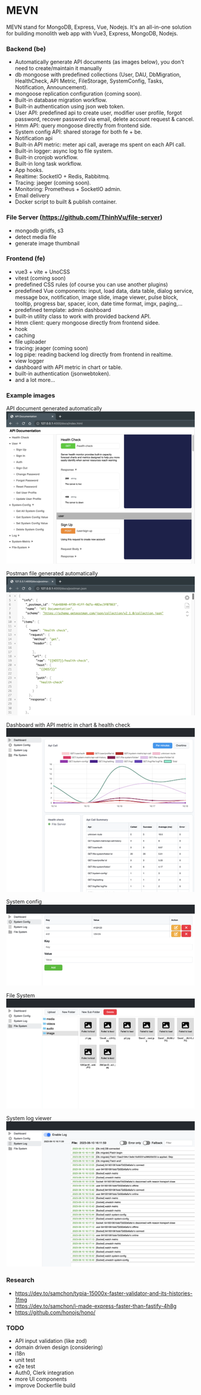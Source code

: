 # MEVN

MEVN stand for MongoDB, Express, Vue, Nodejs. It's an all-in-one solution for building monolith web app with Vue3, Express, MongoDB, Nodejs.

### Backend (be)
- Automatically generate API documents (as images below), you don't need to create/maintain it manually
- db mongoose with predefined collections (User, DAU, DbMigration, HealthCheck, API Metric, FileStorage, SystemConfig, Tasks, Notification, Announcement).
- mongoose replication configuration (coming soon).
- Built-in database migration workflow.
- Built-in authentication using json web token.
- User API: predefined api to create user, modifier user profile, forgot password, recover password via email, delete account request & cancel.
- Hmm API: query mongoose directly from frontend side.
- System config API: shared storage for both fe + be.
- Notification api
- Built-in API metric: meter api call, average ms spent on each API call.
- Built-in logger: async log to file system.
- Built-in cronjob workflow.
- Built-in long task workflow.
- App hooks.
- Realtime: SocketIO + Redis, Rabbitmq.
- Tracing: jaeger (coming soon).
- Monitoring: Prometheus + SocketIO admin.
- Email delivery
- Docker script to built & publish container.

### File Server (https://github.com/ThinhVu/file-server)
- mongodb gridfs, s3
- detect media file
- generate image thumbnail

### Frontend (fe)
- vue3 + vite + UnoCSS
- vitest (coming soon)
- predefined CSS rules (of course you can use another plugins)
- predefined Vue components: input, load data, data table, dialog service, message box, notification, image slide, image viewer, pulse block, tooltip, progress bar, spacer, icon, date time format, imgx, paging,...
- predefined template: admin dashboard
- built-in utility class to work with provided backend API.
- Hmm client: query mongoose directly from frontend sidee.
- hook
- caching
- file uploader
- tracing: jeager (coming soon)
- log pipe: reading backend log directly from frontend in realtime.
- view logger
- dashboard with API metric in chart or table.
- built-in authentication (jsonwebtoken).
- and a lot more...

### Example images

API document generated automatically
![api-doc.png](images%2Fapi-doc.png)

Postman file generated automatically
![postman.png](images%2Fpostman.png)

Dashboard with API metric in chart & health check
![admin-dashboard.png](images%2Fadmin-dashboard.png)

System config
![system-config.png](images%2Fsystem-config.png)

File System
![file-system.png](images%2Ffile-system.png)

System log viewer
![log-viewer.png](images%2Flog-viewer.png)

### Research
- https://dev.to/samchon/typia-15000x-faster-validator-and-its-histories-1fmg
- https://dev.to/samchon/i-made-express-faster-than-fastify-4h8g
- https://github.com/honojs/hono/

### TODO
- API input validation (like zod)
- domain driven design (considering)
- i18n
- unit test
- e2e test
- Auth0, Clerk integration
- more UI components
- improve Dockerfile build
